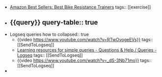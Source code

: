- [Amazon Best Sellers: Best Bike Resistance Trainers](https://www.amazon.com/gp/bestsellers/sporting-goods/3403551/ref=pd_zg_hrsr_sporting-goods)
  tags:: [[exercise]]
- {{query}}
  query-table:: true
	-
- Logseq queries how to
  collapsed:: true
	- {{video https://www.youtube.com/watch?v=RTwOvogeEVs}}
	  tags:: [[SendToLogseq]]
	- [Learning resources for simple queries - Questions & Help / Queries - Logseq](https://discuss.logseq.com/t/learning-resources-for-simple-queries/8618)
	  tags:: [[SendToLogseq]]
	- {{video https://www.youtube.com/watch?v=_dS-3Nb71mo}}
	  tags:: [[SendToLogseq]]
-